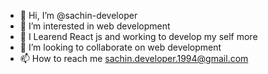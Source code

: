 - 👋 Hi, I’m @sachin-developer
- 👀 I’m interested in web development
- 🌱 I Learend React js and working to develop my self more
- 💞️ I’m looking to collaborate on web development
- 📫 How to reach me sachin.developer.1994@gmail.com

<!---
sachin-developer/sachin-developer is a ✨ special ✨ repository because its `README.md` (this file) appears on your GitHub profile.
You can click the Preview link to take a look at your changes.
--->
